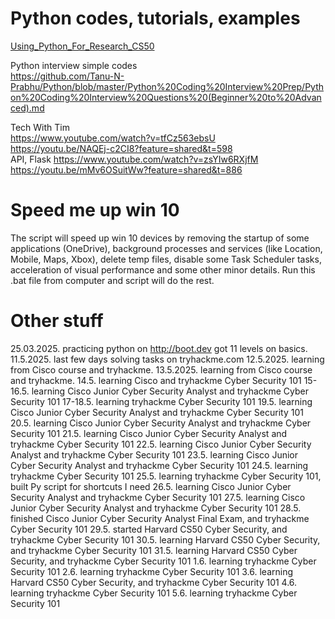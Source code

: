 
# Python codes, tutorials, examples

[Using_Python_For_Research_CS50](https://github.com/trndav/PythonCodes/tree/main/Using_Python_For_Research_CS50)<br>

Python interview simple codes<br>
https://github.com/Tanu-N-Prabhu/Python/blob/master/Python%20Coding%20Interview%20Prep/Python%20Coding%20Interview%20Questions%20(Beginner%20to%20Advanced).md<br>

Tech With Tim<br>
https://www.youtube.com/watch?v=tfCz563ebsU<br>
https://youtu.be/NAQEj-c2CI8?feature=shared&t=598<br>
API, Flask https://www.youtube.com/watch?v=zsYIw6RXjfM<br>
https://youtu.be/mMv6OSuitWw?feature=shared&t=886<br>

# Speed me up win 10
The script will speed up win 10 devices by removing the startup of some applications (OneDrive), background processes and services (like Location, Mobile, Maps, Xbox), delete temp files, disable some Task Scheduler tasks, acceleration of visual performance and some other minor details. Run this .bat file from computer and script will do the rest.

# Other stuff
25.03.2025. practicing python on http://boot.dev got 11 levels on basics.
11.5.2025. last few days solving tasks on tryhackme.com
12.5.2025. learning from Cisco course and tryhackme.
13.5.2025. learning from Cisco course and tryhackme.
14.5. learning Cisco and tryhackme Cyber Security 101
15-16.5. learning Cisco Junior Cyber Security Analyst and tryhackme Cyber Security 101
17-18.5. learning tryhackme Cyber Security 101
19.5. learning Cisco Junior Cyber Security Analyst and tryhackme Cyber Security 101
20.5. learning Cisco Junior Cyber Security Analyst and tryhackme Cyber Security 101
21.5. learning Cisco Junior Cyber Security Analyst and tryhackme Cyber Security 101
22.5. learning Cisco Junior Cyber Security Analyst and tryhackme Cyber Security 101
23.5. learning Cisco Junior Cyber Security Analyst and tryhackme Cyber Security 101
24.5. learning tryhackme Cyber Security 101
25.5. learning tryhackme Cyber Security 101, built Py script for shortcuts I need
26.5. learning Cisco Junior Cyber Security Analyst and tryhackme Cyber Security 101
27.5. learning Cisco Junior Cyber Security Analyst and tryhackme Cyber Security 101
28.5. finished Cisco Junior Cyber Security Analyst Final Exam, and tryhackme Cyber Security 101
29.5. started Harvard CS50 Cyber Security, and tryhackme Cyber Security 101
30.5. learning Harvard CS50 Cyber Security, and tryhackme Cyber Security 101
31.5. learning Harvard CS50 Cyber Security, and tryhackme Cyber Security 101
1.6. learning tryhackme Cyber Security 101
2.6. learning tryhackme Cyber Security 101
3.6. learning Harvard CS50 Cyber Security, and tryhackme Cyber Security 101
4.6. learning tryhackme Cyber Security 101
5.6. learning tryhackme Cyber Security 101
